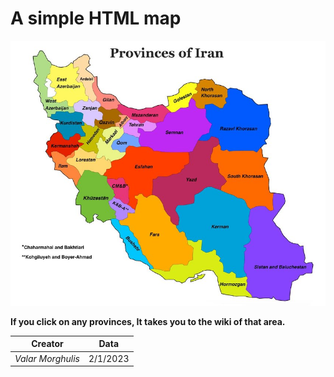 # A simple HTML map

![Iran-map](A-simple-map-of-Iranian-provinces.jpg)







**If you click on any provinces, It takes you to the wiki of that area.**


| Creator         | Data  |
| -------         | ----- |
|*Valar Morghulis*|2/1/2023|

